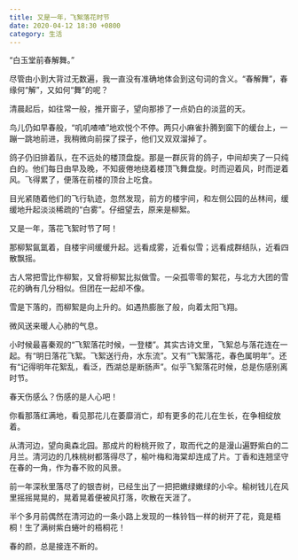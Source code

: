 ```yaml
---
title: 又是一年，飞絮落花时节
date: 2020-04-12 18:30 +0800
category: 生活
---
```


“白玉堂前春解舞。”

尽管由小到大背过无数遍，我一直没有准确地体会到这句词的含义。“春解舞”，春缘何“解”，又如何“舞”的呢？

清晨起后，如往常一般，推开窗子，望向那掺了一点奶白的淡蓝的天。

鸟儿仍如早春般，“叽叽喳喳”地欢悦个不停。两只小麻雀扑腾到窗下的缓台上，一蹦一跳地前进，我稍微向前探了探子，他们又双双溜掉了。

鸽子仍旧排着队，在不远处的楼顶盘旋。那是一群灰背的鸽子，中间却夹了一只纯白的。他们每日由早及晚，不知疲倦地绕着楼顶飞舞盘旋。时而迎着风，时而逆着风。飞得累了，便落在前楼的顶台上吃食。

目光紧随着他们的飞行轨迹，忽然发现，前方的楼宇间，和左侧公园的丛林间，缓缓地升起淡淡稀疏的“白雾”。仔细望去，原来是柳絮。

又是一年，落花飞絮时节了呵！

那柳絮氤氲着，自楼宇间缓缓升起。远看成雾，近看似雪；远看成群结队，近看四散飘摇。

古人常把雪比作柳絮，又曾将柳絮比拟做雪。一朵孤零零的絮花，与北方大团的雪花的确有几分相似。但团在一起却不像。

雪是下落的，而柳絮是向上升的。如遇热膨胀了般，向着太阳飞翔。

微风送来暖人心肺的气息。

小时候最喜秦观的“飞絮落花时候，一登楼”。其实古诗文里，飞絮总与落花连在一起。有“明日落花飞絮。飞絮送行舟，水东流”。又有“飞絮落花，春色属明年”。还有“记得明年花絮乱，看泛，西湖总是断肠声”。似乎飞絮落花时候，总是伤感别离时节。

春天伤感么？伤感的是人心吧！

你看那落红满地，看见那花儿在萎靡消亡，却有更多的花儿在生长，在争相绽放着。

从清河边，望向奥森北园。那成片的粉桃开败了，取而代之的是漫山遍野紫白的二月兰。清河边的几株桃树都落得尽了，榆叶梅和海棠却连成了片。丁香和连翘坚守在春的一角，作为春不败的风景。

前一年深秋里落尽了的银杏树，已经生出了一把把嫩绿嫩绿的小伞。榆树钱儿在风里摇摇晃晃的，晃着晃着便被风打落，吹散在天涯了。

半个多月前偶然在清河边的一条小路上发现的一株铃铛一样的树开了花，竟是梧桐！生了满树紫白蜷叶的梧桐花！

春的颜，总是接连不断的。

